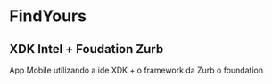 FindYours
=========

XDK Intel + Foudation Zurb
--------------------------

App Mobile utilizando a ide XDK + o framework da Zurb o foundation
